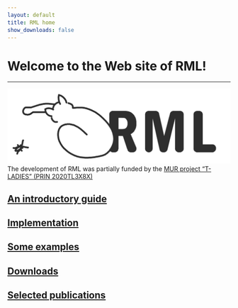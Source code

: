 ```yaml
---
layout: default
title: RML home
show_downloads: false
---
```

# Welcome to the Web site of RML!

* * *

![Logo](/images/logoBW.png)
The development of RML  was partially funded by the [MUR project “T-LADIES” (PRIN 2020TL3X8X)](https://cazzola.di.unimi.it/t-ladies.html)

## [An introductory guide](rml.md)

## [Implementation](implementation.md)

## [Some examples](examples.md)

## [Downloads](downloads.md)

## [Selected publications](biblio.md)
